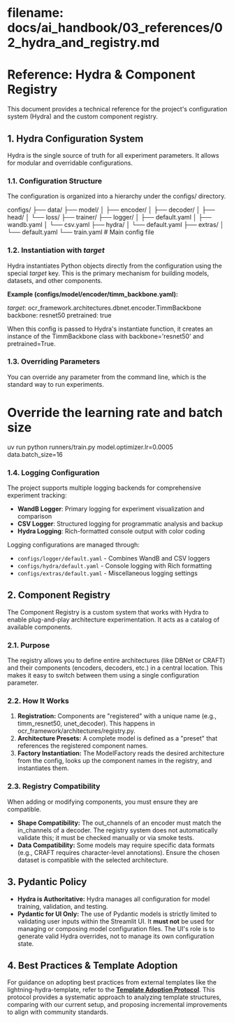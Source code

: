 # **filename: docs/ai_handbook/03_references/02_hydra_and_registry.md**

# **Reference: Hydra & Component Registry**

This document provides a technical reference for the project's configuration system (Hydra) and the custom component registry.

## **1. Hydra Configuration System**

Hydra is the single source of truth for all experiment parameters. It allows for modular and overridable configurations.

### **1.1. Configuration Structure**

The configuration is organized into a hierarchy under the configs/ directory.

configs/
├── data/
├── model/
│   ├── encoder/
│   ├── decoder/
│   ├── head/
│   └── loss/
├── trainer/
├── logger/
│   ├── default.yaml
│   ├── wandb.yaml
│   └── csv.yaml
├── hydra/
│   └── default.yaml
├── extras/
│   └── default.yaml
└── train.yaml  # Main config file

### **1.2. Instantiation with _target_**

Hydra instantiates Python objects directly from the configuration using the special _target_ key. This is the primary mechanism for building models, datasets, and other components.

**Example (configs/model/encoder/timm_backbone.yaml):**

_target_: ocr_framework.architectures.dbnet.encoder.TimmBackbone
backbone: resnet50
pretrained: true

When this config is passed to Hydra's instantiate function, it creates an instance of the TimmBackbone class with backbone='resnet50' and pretrained=True.

### **1.3. Overriding Parameters**

You can override any parameter from the command line, which is the standard way to run experiments.

# Override the learning rate and batch size
uv run python runners/train.py model.optimizer.lr=0.0005 data.batch_size=16

### **1.4. Logging Configuration**

The project supports multiple logging backends for comprehensive experiment tracking:

* **WandB Logger**: Primary logging for experiment visualization and comparison
* **CSV Logger**: Structured logging for programmatic analysis and backup
* **Hydra Logging**: Rich-formatted console output with color coding

Logging configurations are managed through:
- `configs/logger/default.yaml` - Combines WandB and CSV loggers
- `configs/hydra/default.yaml` - Console logging with Rich formatting
- `configs/extras/default.yaml` - Miscellaneous logging settings

## **2. Component Registry**

The Component Registry is a custom system that works with Hydra to enable plug-and-play architecture experimentation. It acts as a catalog of available components.

### **2.1. Purpose**

The registry allows you to define entire architectures (like DBNet or CRAFT) and their components (encoders, decoders, etc.) in a central location. This makes it easy to switch between them using a single configuration parameter.

### **2.2. How It Works**

1. **Registration:** Components are "registered" with a unique name (e.g., timm_resnet50, unet_decoder). This happens in ocr_framework/architectures/registry.py.
2. **Architecture Presets:** A complete model is defined as a "preset" that references the registered component names.
3. **Factory Instantiation:** The ModelFactory reads the desired architecture from the config, looks up the component names in the registry, and instantiates them.

### **2.3. Registry Compatibility**

When adding or modifying components, you must ensure they are compatible.

* **Shape Compatibility:** The out_channels of an encoder must match the in_channels of a decoder. The registry system does not automatically validate this; it must be checked manually or via smoke tests.
* **Data Compatibility:** Some models may require specific data formats (e.g., CRAFT requires character-level annotations). Ensure the chosen dataset is compatible with the selected architecture.

## **3. Pydantic Policy**

* **Hydra is Authoritative:** Hydra manages all configuration for model training, validation, and testing.
* **Pydantic for UI Only:** The use of Pydantic models is strictly limited to validating user inputs within the Streamlit UI. It **must not** be used for managing or composing model configuration files. The UI's role is to generate valid Hydra overrides, not to manage its own configuration state.

## **4. Best Practices & Template Adoption**

For guidance on adopting best practices from external templates like the lightning-hydra-template, refer to the [**Template Adoption Protocol**](../02_protocols/16_template_adoption_protocol.md). This protocol provides a systematic approach to analyzing template structures, comparing with our current setup, and proposing incremental improvements to align with community standards.
